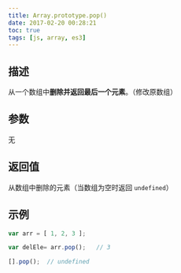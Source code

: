 ```yaml
---
title: Array.prototype.pop()
date: 2017-02-20 00:28:21
toc: true
tags: [js, array, es3]
---
```


## 描述

从一个数组中**删除并返回最后一个元素**。（修改原数组）

## 参数

无

## 返回值

从数组中删除的元素（当数组为空时返回 `undefined`）

## 示例

```js
var arr = [ 1, 2, 3 ];

var delEle= arr.pop();   // 3 

[].pop();  // undefined
```

